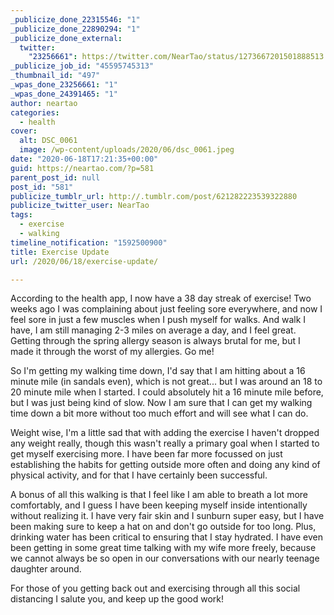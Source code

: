 ```yaml
---
_publicize_done_22315546: "1"
_publicize_done_22890294: "1"
_publicize_done_external:
  twitter:
    "23256661": https://twitter.com/NearTao/status/1273667201501888513
_publicize_job_id: "45595745313"
_thumbnail_id: "497"
_wpas_done_23256661: "1"
_wpas_done_24391465: "1"
author: neartao
categories:
  - health
cover:
  alt: DSC_0061
  image: /wp-content/uploads/2020/06/dsc_0061.jpeg
date: "2020-06-18T17:21:35+00:00"
guid: https://neartao.com/?p=581
parent_post_id: null
post_id: "581"
publicize_tumblr_url: http://.tumblr.com/post/621282223539322880
publicize_twitter_user: NearTao
tags:
  - exercise
  - walking
timeline_notification: "1592500900"
title: Exercise Update
url: /2020/06/18/exercise-update/

---
```

According to the health app, I now have a 38 day streak of exercise! Two weeks ago I was complaining about just feeling sore everywhere, and now I feel sore in just a few muscles when I push myself for walks. And walk I have, I am still managing 2-3 miles on average a day, and I feel great. Getting through the spring allergy season is always brutal for me, but I made it through the worst of my allergies. Go me!

So I'm getting my walking time down, I'd say that I am hitting about a 16 minute mile (in sandals even), which is not great... but I was around an 18 to 20 minute mile when I started. I could absolutely hit a 16 minute mile before, but I was just being kind of slow. Now I am sure that I can get my walking time down a bit more without too much effort and will see what I can do.

Weight wise, I'm a little sad that with adding the exercise I haven't dropped any weight really, though this wasn't really a primary goal when I started to get myself exercising more. I have been far more focussed on just establishing the habits for getting outside more often and doing any kind of physical activity, and for that I have certainly been successful.

A bonus of all this walking is that I feel like I am able to breath a lot more comfortably, and I guess I have been keeping myself inside intentionally without realizing it. I have very fair skin and I sunburn super easy, but I have been making sure to keep a hat on and don't go outside for too long. Plus, drinking water has been critical to ensuring that I stay hydrated. I have even been getting in some great time talking with my wife more freely, because we cannot always be so open in our conversations with our nearly teenage daughter around.

For those of you getting back out and exercising through all this social distancing I salute you, and keep up the good work!
